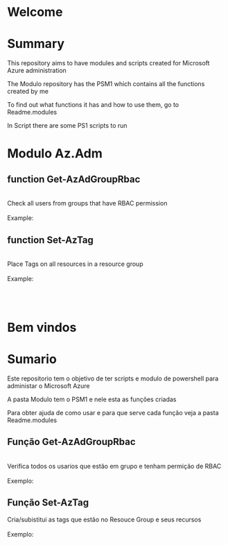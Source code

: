 # Welcome

# Summary
This repository aims to have modules and scripts created for Microsoft Azure administration

The Modulo repository has the PSM1 which contains all the functions created by me

To find out what functions it has and how to use them, go to Readme.modules

In Script there are some PS1 scripts to run

# Modulo Az.Adm

## function Get-AzAdGroupRbac
<br>
Check all users from groups that have RBAC permission
<br><br>
Example:



## function Set-AzTag

<br>
Place Tags on all resources in a resource group
<br><br>
Example:


<br><br>
#
# 

# Bem vindos

# Sumario

Este repositorio tem o objetivo de ter scripts e modulo de powershell para administar o Microsoft Azure

A pasta Modulo tem o PSM1 e nele esta as funções criadas

Para obter ajuda de como usar e para que serve cada função veja a pasta Readme.modules

## Função Get-AzAdGroupRbac
<br>
Verifica todos os usarios que estão em grupo e tenham permição de RBAC 
<br><br>
Exemplo:



## Função Set-AzTag

Cria/subistitui as tags que estão no Resouce Group e seus recursos
<br><br>
Exemplo:









